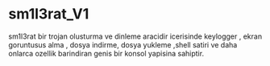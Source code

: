 # sm1l3rat_V1
sm1l3rat bir trojan olusturma ve dinleme aracidir icerisinde keylogger , ekran goruntusus alma , dosya indirme, dosya yukleme ,shell satiri ve daha onlarca ozellik barindiran genis bir konsol yapisina sahiptir.
